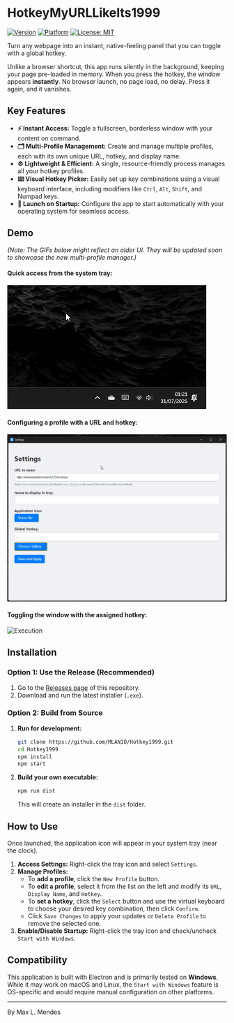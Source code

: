 # HotkeyMyURLLikeIts1999

[![Version](https://img.shields.io/badge/version-1.0.1-blue.svg)]([https://github.com/MLAN1O/Hotkey1999](https://github.com/MLAN1O/Hotkey1999/releases))
[![Platform](https://img.shields.io/badge/platform-windows-lightgrey.svg)](https://github.com/MLAN1O/Hotkey1999/releases)
[![License: MIT](https://img.shields.io/badge/License-MIT-yellow.svg)](https://opensource.org/licenses/MIT)

Turn any webpage into an instant, native-feeling panel that you can toggle with a global hotkey.

Unlike a browser shortcut, this app runs silently in the background, keeping your page pre-loaded in memory. When you press the hotkey, the window appears **instantly**. No browser launch, no page load, no delay. Press it again, and it vanishes.

## Key Features

* **⚡ Instant Access:** Toggle a fullscreen, borderless window with your content on command.
* **🗂️ Multi-Profile Management:** Create and manage multiple profiles, each with its own unique URL, hotkey, and display name.
* **⚙️ Lightweight & Efficient:** A single, resource-friendly process manages all your hotkey profiles.
* **⌨️ Visual Hotkey Picker:** Easily set up key combinations using a visual keyboard interface, including modifiers like `Ctrl`, `Alt`, `Shift`, and Numpad keys.
* **🚀 Launch on Startup:** Configure the app to start automatically with your operating system for seamless access.

## Demo

*(Note: The GIFs below might reflect an older UI. They will be updated soon to showcase the new multi-profile manager.)*

#### Quick access from the system tray:
![Tray Icon Access](demo/TrayIcon.gif)

#### Configuring a profile with a URL and hotkey:
<img src="demo/Setting.gif" alt="Configuration" width="700" />

#### Toggling the window with the assigned hotkey:
<img src="demo/Execution.gif" alt="Execution" width="700" />

## Installation

### Option 1: Use the Release (Recommended)

1.  Go to the [Releases page](https://github.com/MLAN1O/Hotkey1999/releases) of this repository.
2.  Download and run the latest installer (`.exe`).

### Option 2: Build from Source

1.  **Run for development:**
    ```bash
    git clone https://github.com/MLAN1O/Hotkey1999.git
    cd Hotkey1999
    npm install
    npm start
    ```

2.  **Build your own executable:**
    ```bash
    npm run dist
    ```
    This will create an installer in the `dist` folder.

## How to Use

Once launched, the application icon will appear in your system tray (near the clock).

1.  **Access Settings:** Right-click the tray icon and select `Settings`.
2.  **Manage Profiles:**
    * To **add a profile**, click the `New Profile` button.
    * To **edit a profile**, select it from the list on the left and modify its `URL`, `Display Name`, and `Hotkey`.
    * To **set a hotkey**, click the `Select` button and use the virtual keyboard to choose your desired key combination, then click `Confirm`.
    * Click `Save Changes` to apply your updates or `Delete Profile` to remove the selected one.
3.  **Enable/Disable Startup:** Right-click the tray icon and check/uncheck `Start with Windows`.

## Compatibility

This application is built with Electron and is primarily tested on **Windows**. While it may work on macOS and Linux, the `Start with Windows` feature is OS-specific and would require manual configuration on other platforms.

---

By Max L. Mendes
